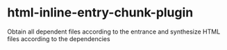 # html-inline-entry-chunk-plugin
Obtain all dependent files according to the entrance and synthesize HTML files according to the dependencies
